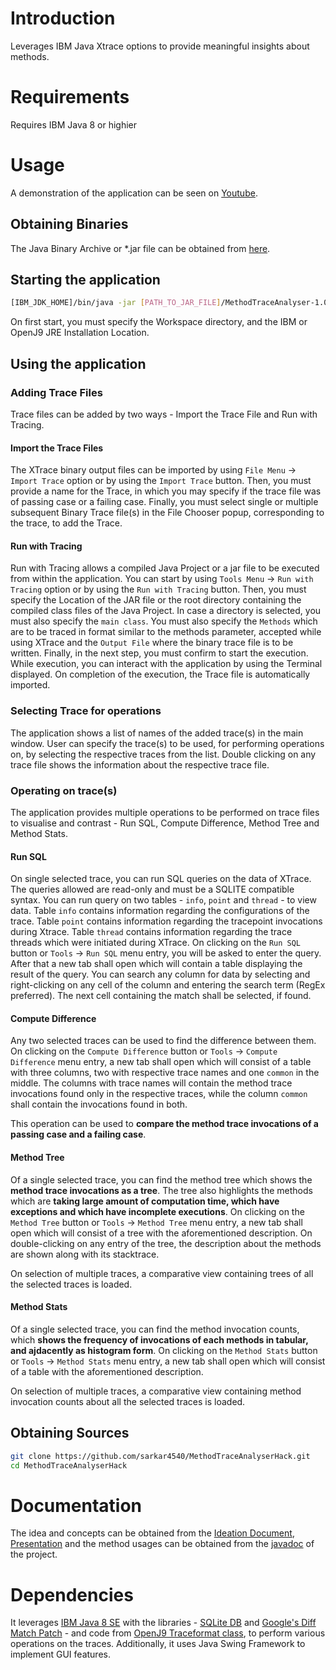 # Introduction

Leverages IBM Java Xtrace options to provide meaningful insights about methods.

# Requirements

Requires IBM Java 8 or highier

# Usage

A demonstration of the application can be seen on [Youtube](https://youtu.be/96nsZEiTkmQ).

## Obtaining Binaries

The Java Binary Archive or *.jar file can be obtained from [here](target/MethodTraceAnalyser-1.0-SNAPSHOT-jar-with-dependencies.jar).

## Starting the application

```bash
[IBM_JDK_HOME]/bin/java -jar [PATH_TO_JAR_FILE]/MethodTraceAnalyser-1.0-SNAPSHOT-jar-with-dependencies.jar
```

On first start, you must specify the Workspace directory, and the IBM or OpenJ9 JRE Installation Location.

## Using the application

### Adding Trace Files

Trace files can be added by two ways - Import the Trace File and Run with Tracing.

#### Import the Trace Files

The XTrace binary output files can be imported by using `File Menu` -> `Import Trace` option or by using the `Import Trace` button. Then, you must provide a name for the Trace, in which you may specify if the trace file was of passing case or a failing case. Finally, you must select single or multiple subsequent Binary Trace file(s) in the File Chooser popup, corresponding to the trace, to add the Trace.

#### Run with Tracing

Run with Tracing allows a compiled Java Project or a jar file to be executed from within the application. You can start by using `Tools Menu` -> `Run with Tracing` option or by using the `Run with Tracing` button. Then, you must specify the Location of the JAR file or the root directory containing the compiled class files of the Java Project. In case a directory is selected, you must also specify the `main class`. You must also specify the `Methods` which are to be traced in format similar to the methods parameter, accepted while using XTrace and the `Output File` where the binary trace file is to be written. Finally, in the next step, you must confirm to start the execution. While execution, you can interact with the application by using the Terminal displayed. On completion of the execution, the Trace file is automatically imported.

### Selecting Trace for operations

The application shows a list of names of the added trace(s) in the main window. User can specify the trace(s) to be used, for performing operations on, by selecting the respective traces from the list. Double clicking on any trace file shows the information about the respective trace file.

### Operating on trace(s)

The application provides multiple operations to be performed on trace files to visualise and contrast - Run SQL, Compute Difference, Method Tree and Method Stats. 

#### Run SQL

On single selected trace, you can run SQL queries on the data of XTrace. The queries allowed are read-only and must be a SQLITE compatible syntax. You can run query on two tables - `info`, `point` and `thread` - to view data. Table `info` contains information regarding the configurations of the trace. Table `point` contains information regarding the tracepoint invocations during Xtrace. Table `thread` contains information regarding the trace threads which were initiated during XTrace. On clicking on the `Run SQL` button or `Tools` -> `Run SQL` menu entry, you will be asked to enter the query. After that a new tab shall open which will contain a table displaying the result of the query. You can search any column for data by selecting and right-clicking on any cell of the column and entering the search term (RegEx preferred). The next cell containing the match shall be selected, if found.

#### Compute Difference

Any two selected traces can be used to find the difference between them. On clicking on the `Compute Difference` button or `Tools` -> `Compute Difference` menu entry, a new tab shall open which will consist of a table with three columns, two with respective trace names and one `common` in the middle. The columns with trace names will contain the method trace invocations found only in the respective traces, while the column `common` shall contain the invocations found in both.

This operation can be used to **compare the method trace invocations of a passing case and a failing case**.

#### Method Tree

Of a single selected trace, you can find the method tree which shows the **method trace invocations as a tree**. The tree also highlights the methods which are **taking large amount of computation time, which have exceptions and which have incomplete executions**. On clicking on the `Method Tree` button or `Tools` -> `Method Tree` menu entry, a new tab shall open which will consist of a tree with the aforementioned description. On double-clicking on any entry of the tree, the description about the methods are shown along with its stacktrace.

On selection of multiple traces, a comparative view containing trees of all the selected traces is loaded.

#### Method Stats

Of a single selected trace, you can find the method invocation counts, which **shows the frequency of invocations of each methods in tabular, and ajdacently as histogram form**. On clicking on the `Method Stats` button or `Tools` -> `Method Stats` menu entry, a new tab shall open which will consist of a table with the aforementioned description.

On selection of multiple traces, a comparative view containing method invocation counts about all the selected traces is loaded.

## Obtaining Sources

```bash
git clone https://github.com/sarkar4540/MethodTraceAnalyserHack.git
cd MethodTraceAnalyserHack
```

# Documentation

The idea and concepts can be obtained from the [Ideation Document](Idea.pdf), [Presentation](Presentation.pptx) and the method usages can be obtained from the [javadoc](target/site/apidocs) of the project.

# Dependencies

It leverages [IBM Java 8 SE](https://developer.ibm.com/javasdk/documentation/) with the libraries - 
[SQLite DB](https://www.sqlite.org/index.html) and [Google's Diff Match Patch](https://github.com/google/diff-match-patch) - and code from [OpenJ9 Traceformat class](https://github.com/eclipse/openj9/blob/master/jcl/src/openj9.traceformat/share/classes/com/ibm/jvm/traceformat/TraceFormat.java), to perform various operations on the traces. Additionally, it uses Java Swing Framework to implement GUI features.
